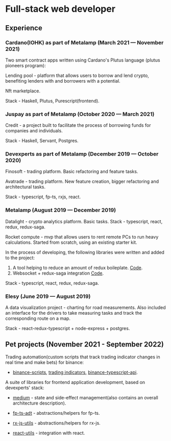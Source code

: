 # Full-stack web developer

## Experience

### Cardano(IOHK) as part of Metalamp (March 2021 — November 2021)

Two smart contract apps written using Cardano's Plutus language (plutus pioneers program):

Lending pool - platform that allows users to borrow and lend crypto, benefiting lenders with and borrowers with a potential.

Nft marketplace.

Stack - Haskell, Plutus, Purescript(frontend).

### Juspay as part of Metalamp (October 2020 — March 2021)

Credit - a project built to facilitate the process of borrowing funds for companies and individuals.

Stack - Haskell, Servant, Postgres. 

### Devexperts as part of Metalamp (December 2019 — October 2020)

Finosoft - trading platform. Basic refactoring and feature tasks.

Avatrade - trading platform. New feature creation, bigger refactoring and architectural tasks.

Stack - typescript, fp-ts, rxjs, react.

### Metalamp (August 2019 — December 2019)

Datalight - crypto analytics platform. Basic tasks. Stack - typescript, react, redux, redux-saga. 

Rocket compute - mvp that allows users to rent remote PCs to run heavy calculations. Started from scratch, using an existing starter kit.

In the process of developing, the following libraries were written and added to the project:

1. A tool helping to reduce an amount of redux boileplate. [Code](https://github.com/performanceArtist/redux-unit).
2. Websocket + redux-saga integration [Code](https://github.com/performanceArtist/redux-saga-sockets).

Stack - typescript, react, redux, redux-saga.

### Elesy (June 2019 — August 2019)

A data visualization project - charting for road measurements. Also included an interface for the drivers to take measuring tasks and track the corresponding route on a map.

Stack - react-redux-typescript + node-express + postgres.

## Pet projects (November 2021 - September 2022)

Trading automation(custom scripts that track trading indicator changes in real time and make bets) for binance:

* [binance-scripts](https://github.com/performanceArtist/binance-scripts), [trading indicators](https://github.com/performanceArtist/trading-indicators),  [binance-typescript-api](https://github.com/performanceArtist/binance-typescript-api).


A suite of libraries for frontend application development, based on devexperts' stack:

* [medium](https://github.com/performanceArtist/medium) - state and side-effect management(also contains an overall architecture description).

* [fp-ts-adt](https://github.com/performanceArtist/fp-ts-adt) - abstractions/helpers for fp-ts.

* [rx-js-utils](https://github.com/performanceArtist/rx-utils) - abstractions/helpers for rx-js.

* [react-utils](https://github.com/performanceArtist/react-utils) - integration with react.
